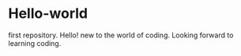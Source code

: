 # Hello-world
first repository.
Hello! new to the world of coding.
Looking forward to learning coding.
